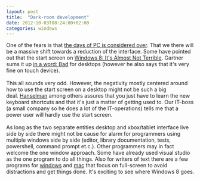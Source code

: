```yaml
---
layout: post
title:  "Dark-room development"
date: 2012-10-03T08:24:00+02:00
categories: windows
---
```


One of the fears is that <a href="http://www.codinghorror.com/blog/2012/10/the-pc-is-over.html">the days of PC is considered over</a>. That we there will be a massive shift towards a reduction of the interface. Some have pointed out that the start screen on <a href="http://www.youtube.com/watch?v=X0fsyb-ttcw">Windows 8: It's Almost Not Terrible</a>. Gartner sums it up <a href="http://www.theregister.co.uk/2012/07/23/gartner_windows_8_review/">in a word: Bad</a> for desktops (however he also says that it's very fine on touch device).<br><br>
This all sounds very odd. However, the negativity mostly centered around how to use the start screen on a desktop might not be such a big deal. <a href="http://www.hanselman.com/blog/Windows8ProductivityWhoMovedMyCheeseOhThereItIs.aspx">Hanselman</a> among others assures that you just have to learn the new keyboard shortcuts and that it's just a matter of getting used to. Our IT-boss (a small company so he does a lot of the IT-operations) tells me that a power user will hardly use the start screen.<br><br>
As long as the two separate entities desktop and xbox/tablet interface live side by side there might not be cause for alarm for programmers using multiple windows side by side (editor, library documentation, tests, powershell, command prompt et.c.). Other programmers may in fact welcome the one window approach. Some have already used visual studio as the one program to do all things. Also for writers of text there are a few programs for <a href="http://they.misled.us/dark-room">windows</a> and <a href="http://www.hogbaysoftware.com/products/writeroom">mac</a> that focus on full-screen to avoid distractions and get things done. It's exciting to see where Windows 8 goes.
<div style="clear: both;"></div>